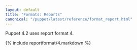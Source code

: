 ```yaml
---
layout: default
title: "Formats: Reports"
canonical: "/puppet/latest/reference/format_report.html"
---
```



Puppet 4.2 uses report format 4.

{% include reportformat/4.markdown %}
